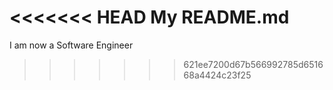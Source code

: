 <<<<<<< HEAD
My README.md
=======
I am now a Software Engineer
>>>>>>> 621ee7200d67b566992785d651668a4424c23f25
